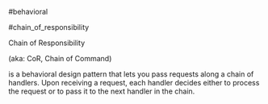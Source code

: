 #behavioral

#chain_of_responsibility

Chain of Responsibility 

(aka: CoR, Chain of Command)

is a behavioral design pattern 
that lets you pass requests
along a chain of handlers. 
Upon receiving a request, 
each handler decides 
either to process the request 
or to pass it 
to the next handler 
in the chain.

